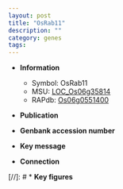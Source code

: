 ```yaml
---
layout: post
title: "OsRab11"
description: ""
category: genes
tags: 
---
```


* **Information**  
    + Symbol: OsRab11  
    + MSU: [LOC_Os06g35814](http://rice.uga.edu/cgi-bin/ORF_infopage.cgi?orf=LOC_Os06g35814)  
    + RAPdb: [Os06g0551400](http://rapdb.dna.affrc.go.jp/viewer/gbrowse_details/irgsp1?name=Os06g0551400)  

* **Publication**  

* **Genbank accession number**  

* **Key message**  

* **Connection**  

[//]: # * **Key figures**  


